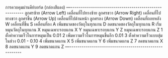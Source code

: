 การควบคุมผ่านคีย์บอร์ด (กล่องสีแดง)
—------------------------------------------------------
ลูกศรซ้าย (Arrow Left) เคลื่อนที่ไปทางซ้าย 
ลูกศรขวา (Arrow Right) เคลื่อนที่ไปทางขวา
ลูกศรขึ้น (Arrow Up) เคลื่อนที่ไปด้านหน้า
ลูกศรลง (Arrow Down) เคลื่อนที่ถอยหลัง
W เคลื่อนที่ขึ้น
S เคลื่อนที่ลง
A เพิ่มขนาดของวัตถุในทุกแกน 
D ลดขนาดของวัตถุในทุกแกน
R เริ่มหมุนวัตถุในทุกแกน
X หมุนเฉพาะรอบแกน X
Y หมุนเฉพาะรอบแกน Y
Z หมุนเฉพาะรอบแกน Z
1 ตั้งค่าความเร็วในการหมุนเป็น 0.01
2 เพิ่มความเร็วในการหมุนขึ้นอีก 0.01
3 ตั้งค่าความเร็วแบบสุ่มในช่วง 0.01 - 0.10
4 เพิ่มขนาดแกน X 
5 เพิ่มขนาดแกน Y 
6 เพิ่มขนาดแกน Z 
7 ลดขนาดแกน X 
8 ลดขนาดแกน Y 
9 ลดขนาดแกน Z
—------------------------------------------------------
